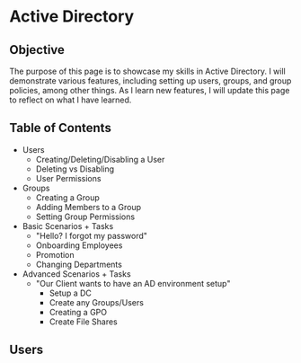 # Active Directory
## Objective
The purpose of this page is to showcase my skills in Active Directory. I will demonstrate various features, including setting up users, groups, and group policies, among other things.
As I learn new features, I will update this page to reflect on what I have learned.

## Table of Contents
<!-- - Installing Active Directory -->
- Users
    - Creating/Deleting/Disabling a User
    - Deleting vs Disabling
    - User Permissions
- Groups
    - Creating a Group
    - Adding Members to a Group
    - Setting Group Permissions
- Basic Scenarios + Tasks
    - "Hello? I forgot my password"
    - Onboarding Employees
    - Promotion
    - Changing Departments
- Advanced Scenarios + Tasks
    - "Our Client wants to have an AD environment setup"
        - Setup a DC
        - Create any Groups/Users
        - Creating a GPO
        - Create File Shares

<!-- ## Installing Active Directory -->

## Users

<!-- ### Creating/Deleting/Disabling a User

### Deleting vs Disabling

### User Permissions

## Groups

### Creating a Group

### Adding Members to a Group

### Setting Group Permissions

## Basic Scenarios + Tasks

## Advanced Scenarios + Task -->
